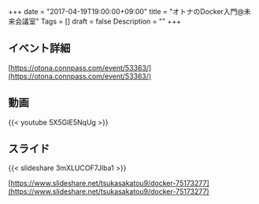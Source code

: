 +++
date = "2017-04-19T19:00:00+09:00"
title = "オトナのDocker入門@未来会議室"
Tags = []
draft = false
Description = ""
+++

## イベント詳細

[https://otona.connpass.com/event/53363/](https://otona.connpass.com/event/53363/)

## 動画

{{< youtube 5X5GIE5NqUg >}}

## スライド

{{< slideshare 3mXLUCOF7JIba1 >}}

[https://www.slideshare.net/tsukasakatou9/docker-75173277](https://www.slideshare.net/tsukasakatou9/docker-75173277)